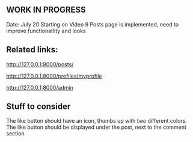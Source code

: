 

## WORK IN PROGRESS
Date: July 20
Starting on Video 9
Posts page is implemented, need to improve functionatlity and looks





## Related links:
http://127.0.0.1:8000/posts/ 

http://127.0.0.1:8000/profiles/myprofile

http://127.0.0.1:8000/admin



## Stuff to consider
The like button should have an icon, thumbs up with two different colors. 
The like button should be displayed under the post, next to the comment section